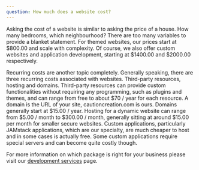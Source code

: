 ```yaml
---
question: How much does a website cost?
---
```

<!--StartFragment-->

Asking the cost of a website is similar to asking the price of a house. How many bedrooms, which neighbourhood? There are too many variables to provide a blanket statement. For themed websites, our prices start at $800.00 and scale with complexity. Of course, we also offer custom websites and application development, starting at $1400.00 and $2000.00 respectively.



Recurring costs are another topic completely. Generally speaking, there are three recurring costs associated with websites. Third-party resources, hosting and domains. Third-party resources can provide custom functionalities without requiring any programming, such as plugins and themes, and can range from free to about $70 / year for each resource. A domain is the URL of your site, cautioncreation.com is ours. Domains generally start at $15.00 / year. Hosting for a dynamic website can range from $5.00 / month to $300.00 / month, generally sitting at around $15.00 per month for smaller secure websites. Custom applications, particularly JAMstack applications, which are our specialty, are much cheaper to host and in some cases is actually free. Some custom applications require special servers and can become quite costly though.



For more information on which package is right for your business please visit our [development services](/development) page.

<!--EndFragment-->
